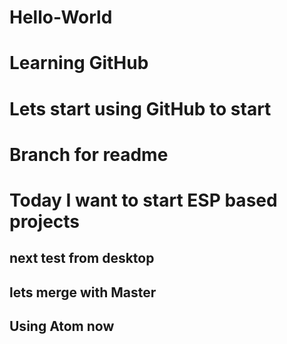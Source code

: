 # Hello-World
# Learning GitHub
# Lets start using GitHub to start
# Branch for readme
# Today I want to start ESP based projects
## next test from desktop
## lets merge with Master
## Using Atom now
